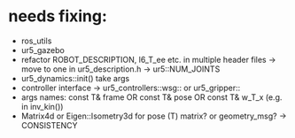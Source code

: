 # needs fixing:

- ros_utils
- ur5_gazebo
- refactor ROBOT_DESCRIPTION, l6_T_ee etc. in multiple header files -> move to one in ur5_description.h -> ur5::NUM_JOINTS
- ur5_dynamics::init() take args
- controller interface -> ur5_controllers::wsg:: or ur5_gripper::
- args names: const T& frame OR const T& pose OR const T& w_T_x (e.g. in inv_kin())
- Matrix4d or Eigen::Isometry3d for pose (T) matrix? or geometry_msg? -> CONSISTENCY
